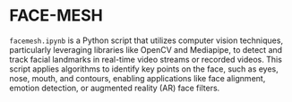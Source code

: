 # FACE-MESH
`facemesh.ipynb` is a Python script that utilizes computer vision techniques, particularly leveraging libraries like OpenCV and Mediapipe, to detect and track facial landmarks in real-time video streams or recorded videos. This script applies algorithms to identify key points on the face, such as eyes, nose, mouth, and contours, enabling applications like face alignment, emotion detection, or augmented reality (AR) face filters.

